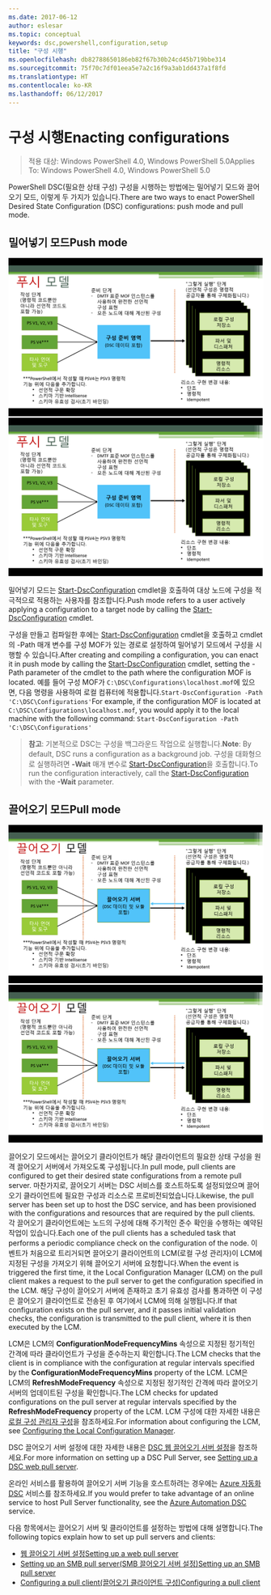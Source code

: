 ```yaml
---
ms.date: 2017-06-12
author: eslesar
ms.topic: conceptual
keywords: dsc,powershell,configuration,setup
title: "구성 시행"
ms.openlocfilehash: db82788650186eb82f67b30b24cd45b719bbe314
ms.sourcegitcommit: 75f70c7df01eea5e7a2c16f9a3ab1dd437a1f8fd
ms.translationtype: HT
ms.contentlocale: ko-KR
ms.lasthandoff: 06/12/2017
---
```

# <a name="enacting-configurations"></a><span data-ttu-id="31e2d-103">구성 시행</span><span class="sxs-lookup"><span data-stu-id="31e2d-103">Enacting configurations</span></span>

><span data-ttu-id="31e2d-104">적용 대상: Windows PowerShell 4.0, Windows PowerShell 5.0</span><span class="sxs-lookup"><span data-stu-id="31e2d-104">Applies To: Windows PowerShell 4.0, Windows PowerShell 5.0</span></span>

<span data-ttu-id="31e2d-105">PowerShell DSC(필요한 상태 구성) 구성을 시행하는 방법에는 밀어넣기 모드와 끌어오기 모드, 이렇게 두 가지가 있습니다.</span><span class="sxs-lookup"><span data-stu-id="31e2d-105">There are two ways to enact PowerShell Desired State Configuration (DSC) configurations: push mode and pull mode.</span></span>

## <a name="push-mode"></a><span data-ttu-id="31e2d-106">밀어넣기 모드</span><span class="sxs-lookup"><span data-stu-id="31e2d-106">Push mode</span></span>

<span data-ttu-id="31e2d-107">![밀어넣기 모드](images/Push.png "밀어넣기 모드 작동 방식")</span><span class="sxs-lookup"><span data-stu-id="31e2d-107">![Push mode](images/Push.png "How push mode works")</span></span>

<span data-ttu-id="31e2d-108">밀어넣기 모드는 [Start-DscConfiguration](https://technet.microsoft.com/en-us/library/dn521623.aspx) cmdlet을 호출하여 대상 노드에 구성을 적극적으로 적용하는 사용자를 참조합니다.</span><span class="sxs-lookup"><span data-stu-id="31e2d-108">Push mode refers to a user actively applying a configuration to a target node by calling the [Start-DscConfiguration](https://technet.microsoft.com/en-us/library/dn521623.aspx) cmdlet.</span></span>

<span data-ttu-id="31e2d-109">구성을 만들고 컴파일한 후에는 [Start-DscConfiguration](https://technet.microsoft.com/en-us/library/dn521623.aspx) cmdlet을 호출하고 cmdlet의 -Path 매개 변수를 구성 MOF가 있는 경로로 설정하여 밀어넣기 모드에서 구성을 시행할 수 있습니다.</span><span class="sxs-lookup"><span data-stu-id="31e2d-109">After creating and compiling a configuration, you can enact it in push mode by calling the [Start-DscConfiguration](https://technet.microsoft.com/en-us/library/dn521623.aspx) cmdlet, setting the -Path parameter of the cmdlet to the path where the configuration MOF is located.</span></span> <span data-ttu-id="31e2d-110">예를 들어 구성 MOF가 `C:\DSC\Configurations\localhost.mof`에 있으면, 다음 명령을 사용하여 로컬 컴퓨터에 적용합니다.`Start-DscConfiguration -Path 'C:\DSC\Configurations'`</span><span class="sxs-lookup"><span data-stu-id="31e2d-110">For example, if the configuration MOF is located at `C:\DSC\Configurations\localhost.mof`, you would apply it to the local machine with the following command: `Start-DscConfiguration -Path 'C:\DSC\Configurations'`</span></span>

> <span data-ttu-id="31e2d-111">__참고__: 기본적으로 DSC는 구성을 백그라운드 작업으로 실행합니다.</span><span class="sxs-lookup"><span data-stu-id="31e2d-111">__Note__: By default, DSC runs a configuration as a background job.</span></span> <span data-ttu-id="31e2d-112">구성을 대화형으로 실행하려면 __-Wait__ 매개 변수로 [Start-DscConfiguration](https://technet.microsoft.com/library/dn521623.aspx)을 호출합니다.</span><span class="sxs-lookup"><span data-stu-id="31e2d-112">To run the configuration interactively, call the [Start-DscConfiguration](https://technet.microsoft.com/library/dn521623.aspx) with the __-Wait__ parameter.</span></span>


## <a name="pull-mode"></a><span data-ttu-id="31e2d-113">끌어오기 모드</span><span class="sxs-lookup"><span data-stu-id="31e2d-113">Pull mode</span></span>

<span data-ttu-id="31e2d-114">![끌어오기 모드](images/Pull.png "끌어오기 모드 작동 방식")</span><span class="sxs-lookup"><span data-stu-id="31e2d-114">![Pull Mode](images/Pull.png "How pull mode works")</span></span>

<span data-ttu-id="31e2d-115">끌어오기 모드에서는 끌어오기 클라이언트가 해당 클라이언트의 필요한 상태 구성을 원격 끌어오기 서버에서 가져오도록 구성됩니다.</span><span class="sxs-lookup"><span data-stu-id="31e2d-115">In pull mode, pull clients are configured to get their desired state configurations from a remote pull server.</span></span> <span data-ttu-id="31e2d-116">마찬가지로, 끌어오기 서버는 DSC 서비스를 호스트하도록 설정되었으며 끌어오기 클라이언트에 필요한 구성과 리소스로 프로비전되었습니다.</span><span class="sxs-lookup"><span data-stu-id="31e2d-116">Likewise, the pull server has been set up to host the DSC service, and has been provisioned with the configurations and resources that are required by the pull clients.</span></span> <span data-ttu-id="31e2d-117">각 끌어오기 클라이언트에는 노드의 구성에 대해 주기적인 준수 확인을 수행하는 예약된 작업이 있습니다.</span><span class="sxs-lookup"><span data-stu-id="31e2d-117">Each one of the pull clients has a scheduled task that performs a periodic compliance check on the configuration of the node.</span></span> <span data-ttu-id="31e2d-118">이벤트가 처음으로 트리거되면 끌어오기 클라이언트의 LCM(로컬 구성 관리자)이 LCM에 지정된 구성을 가져오기 위해 끌어오기 서버에 요청합니다.</span><span class="sxs-lookup"><span data-stu-id="31e2d-118">When the event is triggered the first time, it the Local Configuration Manager (LCM) on the pull client makes a request to the pull server to get the configuration specified in the LCM.</span></span> <span data-ttu-id="31e2d-119">해당 구성이 끌어오기 서버에 존재하고 초기 유효성 검사를 통과하면 이 구성은 끌어오기 클라이언트로 전송된 후 여기에서 LCM에 의해 실행됩니다.</span><span class="sxs-lookup"><span data-stu-id="31e2d-119">If that configuration exists on the pull server, and it passes initial validation checks, the configuration is transmitted to the pull client, where it is then executed by the LCM.</span></span>

<span data-ttu-id="31e2d-120">LCM은 LCM의 **ConfigurationModeFrequencyMins** 속성으로 지정된 정기적인 간격에 따라 클라이언트가 구성을 준수하는지 확인합니다.</span><span class="sxs-lookup"><span data-stu-id="31e2d-120">The LCM checks that the client is in compliance with the configuration at regular intervals specified by the **ConfigurationModeFrequencyMins** property of the LCM.</span></span> <span data-ttu-id="31e2d-121">LCM은 LCM의 **RefreshModeFrequency** 속성으로 지정된 정기적인 간격에 따라 끌어오기 서버의 업데이트된 구성을 확인합니다.</span><span class="sxs-lookup"><span data-stu-id="31e2d-121">The LCM checks for updated configurations on the pull server at regular intervals specified by the **RefreshModeFrequency** property of the LCM.</span></span> <span data-ttu-id="31e2d-122">LCM 구성에 대한 자세한 내용은 [로컬 구성 관리자 구성](metaConfig.md)을 참조하세요.</span><span class="sxs-lookup"><span data-stu-id="31e2d-122">For information about configuring the LCM, see [Configuring the Local Configuration Manager](metaConfig.md).</span></span>

<span data-ttu-id="31e2d-123">DSC 끌어오기 서버 설정에 대한 자세한 내용은 [DSC 웹 끌어오기 서버 설정](pullServer.md)을 참조하세요.</span><span class="sxs-lookup"><span data-stu-id="31e2d-123">For more information on setting up a DSC Pull Server, see [Setting up a DSC web pull server](pullServer.md).</span></span>

<span data-ttu-id="31e2d-124">온라인 서비스를 활용하여 끌어오기 서버 기능을 호스트하려는 경우에는 [Azure 자동화 DSC](https://azure.microsoft.com/en-us/documentation/articles/automation-dsc-overview/) 서비스를 참조하세요.</span><span class="sxs-lookup"><span data-stu-id="31e2d-124">If you would prefer to take advantage of an online service to host Pull Server functionality, see the [Azure Automation DSC](https://azure.microsoft.com/en-us/documentation/articles/automation-dsc-overview/) service.</span></span>

<span data-ttu-id="31e2d-125">다음 항목에서는 끌어오기 서버 및 클라이언트를 설정하는 방법에 대해 설명합니다.</span><span class="sxs-lookup"><span data-stu-id="31e2d-125">The following topics explain how to set up pull servers and clients:</span></span>

- [<span data-ttu-id="31e2d-126">웹 끌어오기 서버 설정</span><span class="sxs-lookup"><span data-stu-id="31e2d-126">Setting up a web pull server</span></span>](pullServer.md)
- [<span data-ttu-id="31e2d-127">Setting up an SMB pull server(SMB 끌어오기 서버 설정)</span><span class="sxs-lookup"><span data-stu-id="31e2d-127">Setting up an SMB pull server</span></span>](pullServerSMB.md)
- [<span data-ttu-id="31e2d-128">Configuring a pull client(끌어오기 클라이언트 구성)</span><span class="sxs-lookup"><span data-stu-id="31e2d-128">Configuring a pull client</span></span>](pullClientConfigID.md)

